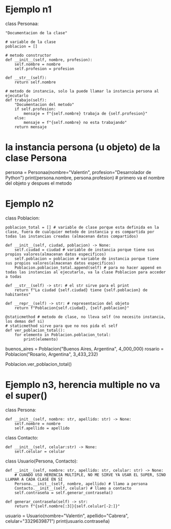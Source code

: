 # Ejemplo n1

class Personaa:

    "Documentacion de la clase"

    # variable de la clase
    poblacion = []

    # metodo constructor
    def __init__(self, nombre, profesion):
        self.nombre = nombre
        self.profesion = profesion
    
    def __str__(self):
        return self.nombre

    # metodo de instancia, solo la puede llamar la instancia persona al ejecutarlo 
    def trabajo(self):
        "Documentacion del metodo"
        if self.profesion:
            mensaje = f"{self.nombre} trabaja de {self.profesion}"
        else:
            mensaje = f"{self.nombre} no esta trabajando"
        return mensaje

# la instancia persona (u objeto) de la clase Persona
persona = Personaa(nombre="Valentin", profesion="Desarrolador de Python")
print(persona.nombre, persona.profesion) # primero va el nombre del objeto y despues el metodo


# Ejemplo n2

class Poblacion:

    poblacion_total = [] # variable de clase porque esta definida en la clase, fuera de cualquier metodo de instancia y es compartida por todas las instancias creadas (almacenan datos compartidos)

    def __init__(self, ciudad, poblacion) -> None:
        self.ciudad = ciudad # variable de instancia porque tiene sus propios valores(almacenan datos especificos)
        self.poblacion = poblacion # variable de instancia porque tiene sus propios valores(almacenan datos especificos)
        Poblacion.poblacion_total.append(self) # para no hacer append en todas las instancias al ejecutarlo, va la clase Poblacion para acceder a todas

    def __str__(self) -> str: # el str sirve para el print
        return f"La ciudad {self.ciudad} tiene {self.poblacion} de habitantes"

    def __repr__(self) -> str: # representacion del objeto
        return f"Poblacion{self.ciudad}, {self.poblacion}"

    @staticmethod # metodo de clase, no lleva self (no necesito instancia, los demas def si)
    # staticmethod sirve para que no nos pida el self
    def ver_poblacion_total(): 
        for elemento in Poblacion.poblacion_total:
            print(elemento)

    
buenos_aires = Poblacion("Buenos Aires, Argentina", 4_000_000)
rosario = Poblacion("Rosario, Argentina", 3_433_232)

Poblacion.ver_poblacion_total()
        
# Ejemplo n3, herencia multiple no va el super()

class Persona:

    def __init__(self, nombre: str, apellido: str) -> None:
        self.nombre = nombre
        self.apellido = apellido

class Contacto:

    def __init__(self, celular:str) -> None:
        self.celular = celular

class Usuario(Persona, Contacto):
    
    def __init__(self, nombre: str, apellido: str, celular: str) -> None:
        # CUANDO USO HERENCIA MULTIPLE, NO ME SIRVE YA USAR EL SUPER, SINO LLAMAR A CADA CLASE EN SI
        Persona.__init__(self, nombre, apellido) # llamo a persona 
        Contacto.__init__(self, celular) # llamo a contacto
        self.contraseña = self.generar_contraseña()

    def generar_contraseña(self) -> str:
        return f"{self.nombre[:3]}{self.celular[-2:]}"

usuario = Usuario(nombre="Valentin", apellido="Cabrera", celular="3329639871") 
print(usuario.contraseña)   
